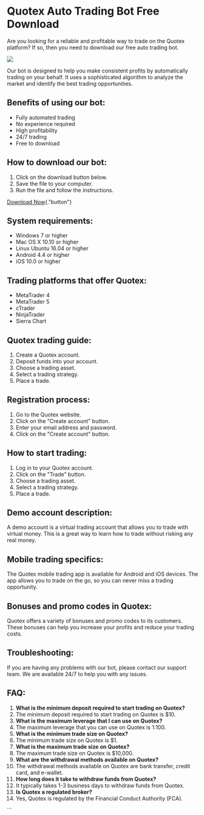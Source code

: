 # Quotex Auto Trading Bot Free Download

Are you looking for a reliable and profitable way to trade on the Quotex
platform? If so, then you need to download our free auto trading bot.

[![](https://static.quotex.io/files/4_en/300_250.jpg)](https://traff.sbs/brokerqxlid)

Our bot is designed to help you make consistent profits by automatically
trading on your behalf. It uses a sophisticated algorithm to analyze the
market and identify the best trading opportunities.

## Benefits of using our bot:

-   Fully automated trading
-   No experience required
-   High profitability
-   24/7 trading
-   Free to download

## How to download our bot:

1.  Click on the download button below.
2.  Save the file to your computer.
3.  Run the file and follow the instructions.

[Download Now](\%22https://traff.sbs/brokerqxlid\%22){."button"}

## System requirements:

-   Windows 7 or higher
-   Mac OS X 10.10 or higher
-   Linux Ubuntu 16.04 or higher
-   Android 4.4 or higher
-   iOS 10.0 or higher

## Trading platforms that offer Quotex:

-   MetaTrader 4
-   MetaTrader 5
-   cTrader
-   NinjaTrader
-   Sierra Chart

## Quotex trading guide:

1.  Create a Quotex account.
2.  Deposit funds into your account.
3.  Choose a trading asset.
4.  Select a trading strategy.
5.  Place a trade.

## Registration process:

1.  Go to the Quotex website.
2.  Click on the "Create account" button.
3.  Enter your email address and password.
4.  Click on the "Create account" button.

## How to start trading:

1.  Log in to your Quotex account.
2.  Click on the "Trade" button.
3.  Choose a trading asset.
4.  Select a trading strategy.
5.  Place a trade.

## Demo account description:

A demo account is a virtual trading account that allows you to trade
with virtual money. This is a great way to learn how to trade without
risking any real money.

## Mobile trading specifics:

The Quotex mobile trading app is available for Android and iOS devices.
The app allows you to trade on the go, so you can never miss a trading
opportunity.

## Bonuses and promo codes in Quotex:

Quotex offers a variety of bonuses and promo codes to its customers.
These bonuses can help you increase your profits and reduce your trading
costs.

## Troubleshooting:

If you are having any problems with our bot, please contact our support
team. We are available 24/7 to help you with any issues.

## FAQ:

1.  **What is the minimum deposit required to start trading on Quotex?**
2.  The minimum deposit required to start trading on Quotex is \$10.
3.  **What is the maximum leverage that I can use on Quotex?**
4.  The maximum leverage that you can use on Quotex is 1:100.
5.  **What is the minimum trade size on Quotex?**
6.  The minimum trade size on Quotex is \$1.
7.  **What is the maximum trade size on Quotex?**
8.  The maximum trade size on Quotex is \$10,000.
9.  **What are the withdrawal methods available on Quotex?**
10. The withdrawal methods available on Quotex are bank transfer, credit
    card, and e-wallet.
11. **How long does it take to withdraw funds from Quotex?**
12. It typically takes 1-3 business days to withdraw funds from Quotex.
13. **Is Quotex a regulated broker?**
14. Yes, Quotex is regulated by the Financial Conduct Authority (FCA).

\`\`\`

